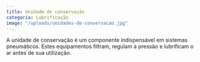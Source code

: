 ```yaml
---
title: Unidade de conservação
categoria: Lubrificação
image: "/uploads/unidades-de-conservacao.jpg"
---
```


A unidade de conservação é um componente indispensável em sistemas pneumáticos. Estes equipamentos filtram, regulam a pressão e lubrificam o ar antes de sua utilização.

